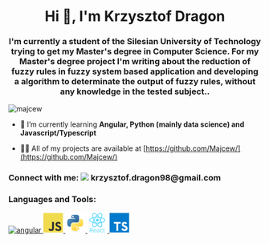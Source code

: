 <h1 align="center">Hi 👋, I'm Krzysztof Dragon</h1>
<h3 align="center">I'm currently a student of the Silesian University of Technology trying to get my Master's degree in Computer Science. For my Master's degree project I'm writing about the reduction of fuzzy rules in fuzzy system based application and developing a algorithm to determinate the output of fuzzy rules, without any knowledge in the tested subject..</h3>

<p align="left"> <img src="https://komarev.com/ghpvc/?username=majcew&label=Profile%20views&color=0e75b6&style=flat" alt="majcew" /> </p>

- 🌱 I’m currently learning **Angular, Python (mainly data science) and Javascript/Typescript**

- 👨‍💻 All of my projects are available at [https://github.com/Majcew/](https://github.com/Majcew/)

<h3 align="left">Connect with me: <img src = "https://img.shields.io/badge/Gmail-D14836?style=for-the-badge&logo=gmail&logoColor=white"></img> krzysztof.dragon98@gmail.com</h3>
<p align="left">
</p>

<h3 align="left">Languages and Tools:</h3>
<p align="left"> <a href="https://angular.io" target="_blank" rel="noreferrer"> <img src="https://angular.io/assets/images/logos/angular/angular.svg" alt="angular" width="40" height="40"/> </a> <a href="https://developer.mozilla.org/en-US/docs/Web/JavaScript" target="_blank" rel="noreferrer"> <img src="https://raw.githubusercontent.com/devicons/devicon/master/icons/javascript/javascript-original.svg" alt="javascript" width="40" height="40"/> </a> <a href="https://www.python.org" target="_blank" rel="noreferrer"> <img src="https://raw.githubusercontent.com/devicons/devicon/master/icons/python/python-original.svg" alt="python" width="40" height="40"/> </a> <a href="https://reactjs.org/" target="_blank" rel="noreferrer"> <img src="https://raw.githubusercontent.com/devicons/devicon/master/icons/react/react-original-wordmark.svg" alt="react" width="40" height="40"/> </a> <a href="https://www.typescriptlang.org/" target="_blank" rel="noreferrer"> <img src="https://raw.githubusercontent.com/devicons/devicon/master/icons/typescript/typescript-original.svg" alt="typescript" width="40" height="40"/> </a> </p>
